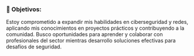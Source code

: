 ### 🌱 Objetivos:
Estoy comprometido a expandir mis habilidades en ciberseguridad y redes, aplicando mis conocimientos en proyectos prácticos y contribuyendo a la comunidad. Busco oportunidades para aprender y colaborar con profesionales del sector mientras desarrollo soluciones efectivas para desafíos de seguridad.

